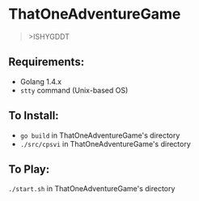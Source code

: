 # ThatOneAdventureGame
>\>ISHYGDDT

## Requirements:
- Golang 1.4.x
- `stty` command (Unix-based OS)

## To Install:
- `go build` in ThatOneAdventureGame's directory
- `./src/cpsvi` in ThatOneAdventureGame's directory

## To Play:
`./start.sh` in ThatOneAdventureGame's directory

